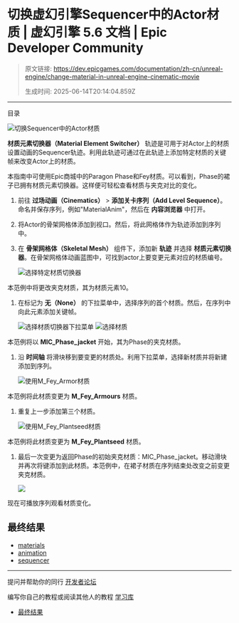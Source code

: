 # 切换虚幻引擎Sequencer中的Actor材质 | 虚幻引擎 5.6 文档 | Epic Developer Community

> 原文链接: https://dev.epicgames.com/documentation/zh-cn/unreal-engine/change-material-in-unreal-engine-cinematic-movie
> 
> 生成时间: 2025-06-14T20:14:04.859Z

---

目录

![切换Sequencer中的Actor材质](https://dev.epicgames.com/community/api/documentation/image/1b66b75e-cb11-4b36-8fdd-a14340d92472?resizing_type=fill&width=1920&height=335)

**材质元素切换器（Material Element Switcher）** 轨迹是可用于对Actor上的材质设置动画的Sequencer轨迹。利用此轨迹可通过在此轨迹上添加特定材质的关键帧来改变Actor上的材质。

本指南中可使用Epic商城中的Paragon Phase和Fey材质。可以看到，Phase的裙子已拥有材质元素切换器。这样便可轻松查看材质与夹克对比的变化。

1.  前往 **过场动画（Cinematics）** > **添加关卡序列（Add Level Sequence）**。命名并保存序列，例如"MaterialAnim"，然后在 **内容浏览器** 中打开。
    
2.  将Actor的骨架网格体添加到视口。然后，将此网格体作为轨迹添加到序列中。
    
3.  在 **骨架网格体（Skeletal Mesh）** 组件下，添加新 **轨迹** 并选择 **材质元素切换器**。在骨架网格体动画蓝图中，可找到actor上要变更元素对应的材质编号。
    
    ![选择特定材质切换器](https://d1iv7db44yhgxn.cloudfront.net/documentation/images/a2eadfda-24d7-49df-a2c0-0c9988725cff/binding1.png)

本范例中将更改夹克材质，其为材质元素10。

1.  在标记为 **无（None）** 的下拉菜单中，选择序列的首个材质。然后，在序列中向此元素添加关键帧。
    
    ![选择材质切换器下拉菜单](https://d1iv7db44yhgxn.cloudfront.net/documentation/images/ee42ca34-e3ce-4df4-bcbb-7e8a4f6fe343/binding7.png) ![选择材质](https://d1iv7db44yhgxn.cloudfront.net/documentation/images/f062d0ad-5393-477a-9893-d252c52a19f4/binding2.png)

本范例将以 **MIC\_Phase\_jacket** 开始，其为Phase的夹克材质。

1.  沿 **时间轴** 将滑块移到要变更的材质处。利用下拉菜单，选择新材质并将新建添加到序列。
    
    ![使用M_Fey_Armor材质](https://d1iv7db44yhgxn.cloudfront.net/documentation/images/02bf92cd-4c30-4d16-b340-ecf3f8c432d5/binding3.png)

本范例将此材质变更为 **M\_Fey\_Armours** 材质。

1.  重复上一步添加第三个材质。
    
    ![使用M_Fey_Plantseed材质](https://d1iv7db44yhgxn.cloudfront.net/documentation/images/ad4bbfc6-29cf-4869-930a-398446865080/binding5.png)

本范例将此材质变更为 **M\_Fey\_Plantseed** 材质。

1.  最后一次变更为返回Phase的初始夹克材质：MIC\_Phase\_jacket。移动滑块并再次将键添加到此材质。本范例中，在裙子材质在序列结束处改变之前变更夹克材质。
    
    ![](https://d1iv7db44yhgxn.cloudfront.net/documentation/images/acc68aba-8e40-48a3-a48e-2fe86acadf8c/binding6.png)

现在可播放序列观看材质变化。

## 最终结果

-   [materials](https://dev.epicgames.com/community/search?query=materials)
-   [animation](https://dev.epicgames.com/community/search?query=animation)
-   [sequencer](https://dev.epicgames.com/community/search?query=sequencer)

* * *

提问并帮助你的同行 [开发者论坛](https://forums.unrealengine.com/categories?tag=unreal-engine)

编写你自己的教程或阅读其他人的教程 [学习库](https://dev.epicgames.com/community/unreal-engine/learning)

-   [最终结果](/documentation/zh-cn/unreal-engine/change-material-in-unreal-engine-cinematic-movie#%E6%9C%80%E7%BB%88%E7%BB%93%E6%9E%9C)